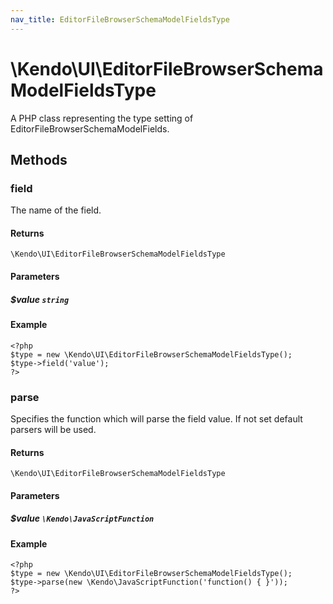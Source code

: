 ```yaml
---
nav_title: EditorFileBrowserSchemaModelFieldsType
---
```


# \Kendo\UI\EditorFileBrowserSchemaModelFieldsType

A PHP class representing the type setting of EditorFileBrowserSchemaModelFields.


## Methods

### field
The name of the field.

#### Returns
`\Kendo\UI\EditorFileBrowserSchemaModelFieldsType`

#### Parameters

##### $value `string`



#### Example 
    <?php
    $type = new \Kendo\UI\EditorFileBrowserSchemaModelFieldsType();
    $type->field('value');
    ?>

### parse
Specifies the function which will parse the field value. If not set default parsers will be used.

#### Returns
`\Kendo\UI\EditorFileBrowserSchemaModelFieldsType`

#### Parameters

##### $value `\Kendo\JavaScriptFunction`



#### Example 
    <?php
    $type = new \Kendo\UI\EditorFileBrowserSchemaModelFieldsType();
    $type->parse(new \Kendo\JavaScriptFunction('function() { }'));
    ?>

